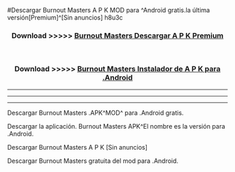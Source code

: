 #Descargar Burnout Masters  A P K MOD para ^Android gratis.la última versión[Premium]^[Sin anuncios] h8u3c



<div align="center">
<h3>Download >>>>> <a href="https://es-web.web.app/?es= Burnout Masters ">Burnout Masters  Descargar A P K Premium</a></h3><br>

<h3>Download >>>>> <a href="https://es-web.web.app/?es= Burnout Masters ">Burnout Masters  Instalador de A P K para .Android</a></h3>
</div>


----------------------------------------------------------

----------------------------------------------------------

----------------------------------------------------------

Descargar Burnout Masters  .APK^MOD^ para .Android gratis.

Descargar la aplicación. Burnout Masters  APK^El nombre es la versión para .Android.

Descargar Burnout Masters  A P K [Sin anuncios]

Descargar Burnout Masters  gratuita del mod para .Android.